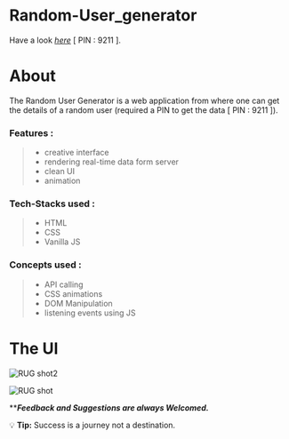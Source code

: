 # Random-User_generator
Have a look *[here](https://ornate-salamander-f967f3.netlify.app/)* [ PIN : 9211 ].


# About
The Random User Generator is a web application from where one can get the details of a random user (required a PIN to get the data [ PIN : 9211 ]).

### Features :
>
> - creative interface
> - rendering real-time data form server
> - clean UI
> - animation
>

### Tech-Stacks used :
>
> - HTML
> - CSS
> - Vanilla JS
>

### Concepts used :
>
> - API calling
> - CSS animations
> - DOM Manipulation
> - listening events using JS
> 

# The UI

![RUG shot2](https://user-images.githubusercontent.com/107980619/222192194-34da1c14-b001-46ca-ac23-548a25613dc6.png)

![RUG shot](https://user-images.githubusercontent.com/107980619/215327203-7c0dd4ac-bd38-4650-97e9-5c3979d8edee.png)



*****Feedback and Suggestions are always Welcomed.***


:bulb: **Tip:** Success is a journey not a destination.
